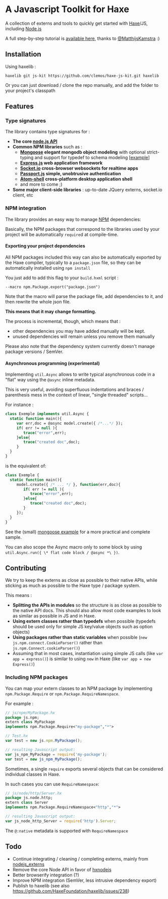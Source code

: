 # A Javascript Toolkit for Haxe

A collection of externs and tools to quickly get started with [Haxe](http://www.haxe.org)/JS, including [Node.js](http://nodejs.org)

A full step-by-step tutorial is [available here](http://matthijskamstra.github.io/haxenode/index.html), thanks to [@MatthijsKamstra](https://github.com/matthijskamstra) :)

## Installation

Using haxelib :
```
haxelib git js-kit https://github.com/clemos/haxe-js-kit.git haxelib
```
Or you can just download / clone the repo manually, and add the folder to your project's classpath

## Features

### Type signatures

The library contains type signatures for :

* **The core [node.js API](http://nodejs.org/api/)**
* **Common NPM libraries** such as :
	* **[Mongoose](http://mongoosejs.com/) elegant mongodb object modeling** with optional strict-typing and support for typedef to schema modeling [[example](https://github.com/clemos/haxe-js-kit/blob/master/test/MongooseTest.hx)]
	* **[Express.js](http://expressjs.com/) web application framework**
	* **[Socket.io](http://socket.io/) cross-browser websockets for realtime apps**
	* **[Passport.js](http://passportjs.org/) simple, unobtrusive authentication**
	* **[Atom-shell](https://github.com/atom/atom-shell) cross-platform desktop application shell**
	* and more to come ;)
* **Some major client-side libraries** : up-to-date JQuery externs, socket.io client, etc

### NPM integration

The library provides an easy way to manage [NPM](https://npmjs.org/) dependencies: 

Basically, the NPM packages that correspond to the libraries used by your project will be automatically `require`d at compile-time.

#### Exporting your project dependencies

All NPM packages included this way can also be automatically exported by the Haxe compiler, typically to a ``package.json`` file, 
so they can be automatically installed using ``npm install``

You just add to add this flag to your ``build.hxml`` script :
```
--macro npm.Package.export("package.json")
```

Note that the macro will parse the package file, 
add dependencies to it, 
and then rewrite the whole json file.

**This means that it may change formatting.**

The process is incremental, though, which means that :

* other dependencies you may have added manually will be kept.
* unused dependencies will remain unless you remove them manually

Please also note that the dependency system currently doesn't manage package versions / SemVer.

#### Asynchronous programming (experimental)

Implementing `util.Async` allows to write typical asynchronous code in a "flat" way using the `@async` inline metadata.

This is very useful, avoiding superfluous indentations and braces / parenthesis mess 
in the context of linear, "single threaded" scripts...

For instance :

```haxe
class Exemple implements util.Async {
  static function main(){
     var err,doc = @async model.create({ /*...*/ });
     if( err != null ){
        trace("error",err);  
     }else{
        trace("created doc",doc);
     }
  }
}
```

is the equivalent of:

```haxe
class Exemple {
  static function main(){
     model.create({ /* ... */ }, function(err,doc){
     	if( err != null ){
           trace("error",err);  
        }else{
           trace("created doc",doc);
        }
     });
  }
}
```

See the (small) [mongoose example](https://github.com/clemos/haxe-js-kit/blob/master/test/MongooseTest.hx) for a more practical and complete sample.

You can also scope the Async macro only to some block by using `util.Async.run({ \* flat code block / @async *\ })`.

## Contributing

We try to keep the externs as close as possible to their native APIs, 
while sticking as much as possible to the Haxe type / package system.

This means :
* **Splitting the APIs in modules** so the structure is as close as possible to the native API docs.
  This should also allow most code examples to look as similar as possible in JS and in Haxe.
* **Using extern classes rather than typedefs** when possible 
  (typedefs should be used only for simple JS key/value objects such as option objects)
* **Using packages rather than static variables** when possible 
  (``new js.npm.connect.CookieParser()`` rather than ``js.npm.Connect.cookieParser()``)
* Assuming that in most cases, instantiation using simple JS calls (like ``var app = express()``) 
  is similar to using ``new`` in Haxe (like ``var app = new Express()``)

### Including NPM packages

You can map your extern classes to an NPM package by implementing `npm.Package.Require` or `npm.Package.RequireNamespace`.

For example :
```haxe
// js/npm/MyPackage.hx
package js.npm;
extern class MyPackage
implements npm.Package.Require<"my-package","*">
```
```js
// Test.hx
var test = new js.npm.MyPackage();
```
```js
// resulting Javascript output:
var js_npm_MyPackage = require('my-package');
var test = new js_npm_MyPackage();
```

Sometimes, a single ``require`` exports several objects that can be considered individual classes in Haxe.

In such cases you can use ``RequireNamespace``:
```haxe
// js/node/http/Server.hx
package js.node.http;
extern class Server
implements npm.Package.RequireNamespace<"http","*">
```
```js
// resulting Javascript output:
var js_node_http_Server = require('http').Server;
```

The `@:native` metadata is supported with `RequireNamespace`


## Todo

* Continue integrating / cleaning / completing externs, mainly from [nodejs_externs](https://github.com/dionjwa/nodejs_externs)
* Remove the core Node API in favor of [hxnodejs](https://github.com/HaxeFoundation/hxnodejs)
* Better browserify integration (?)
* Improve NPM integration (SemVer, less intrusive dependency export)
* Publish to haxelib (see also https://github.com/HaxeFoundation/haxelib/issues/238)
